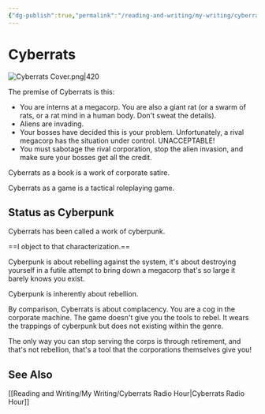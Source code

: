 ```yaml
---
{"dg-publish":true,"permalink":"/reading-and-writing/my-writing/cyberrats/","tags":["writing","games","capitalism"],"noteIcon":""}
---
```



# Cyberrats

![Cyberrats Cover.png|420](/img/user/img/img_projects/Cyberrats%20Cover.png)

The premise of Cyberrats is this:
- You are interns at a megacorp. You are also a giant rat (or a swarm of rats, or a rat mind in a human body. Don't sweat the details). 
- Aliens are invading.
- Your bosses have decided this is your problem. Unfortunately, a rival megacorp has the situation under control. UNACCEPTABLE!
- You must sabotage the rival corporation, stop the alien invasion, and make sure your bosses get all the credit.

Cyberrats as a book is a work of corporate satire.

Cyberrats as a game is a tactical roleplaying game.

## Status as Cyberpunk

Cyberrats has been called a work of cyberpunk. 

==I object to that characterization.==

Cyberpunk is about rebelling against the system, it's about destroying yourself in a futile attempt to bring down a megacorp that's so large it barely knows you exist.

Cyberpunk is inherently about rebellion. 

By comparison, Cyberrats is about complacency. You are a cog in the corporate machine. The game doesn't give you the tools to rebel. It wears the trappings of cyberpunk but does not existing within the genre.

The only way you can stop serving the corps is through retirement, and that's not rebellion, that's a tool that the corporations themselves give you!

## See Also
[[Reading and Writing/My Writing/Cyberrats Radio Hour\|Cyberrats Radio Hour]]